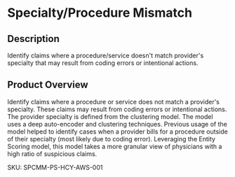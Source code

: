 # Specialty/Procedure Mismatch

## Description
 Identify claims where a procedure/service doesn't match provider's specialty that may result from coding errors or intentional actions.

## Product Overview
 Identify claims where a procedure or service does not match a provider's specialty. These claims may result from coding errors or intentional actions.
 The provider specialty is defined from the clustering model. The model uses a deep auto-encoder and clustering techniques. Previous usage of the model 
 helped to identify cases when a provider bills for a procedure outside of their specialty (most likely due to coding error). Leveraging the Entity 
 Scoring model, this model takes a more granular view of physicians with a high ratio of suspicious claims.
 
SKU: SPCMM-PS-HCY-AWS-001

